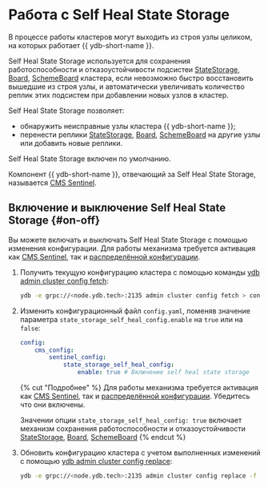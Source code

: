 # Работа с Self Heal State Storage

В процессе работы кластеров могут выходить из строя узлы целиком, на которых работает {{ ydb-short-name }}.

Self Heal State Storage используется для сохранения работоспособности и отказоустойчивости подсистеи [StateStorage](../../concepts/glossary.md#state-storage), [Board](../../concepts/glossary.md#board), [SchemeBoard](../../concepts/glossary.md#scheme-board) кластера, если невозможно быстро восстановить вышедшие из строя узлы, и автоматически увеличивать количество реплик этих подсистем при добавлении новых узлов в кластер.

Self Heal State Storage позволяет:

* обнаружить неисправные узлы кластера {{ ydb-short-name }};
* перенести реплики [StateStorage](../../concepts/glossary.md#state-storage), [Board](../../concepts/glossary.md#board), [SchemeBoard](../../concepts/glossary.md#scheme-board) на другие узлы или добавить новые реплики.

Self Heal State Storage  включен по умолчанию.

Компонент {{ ydb-short-name }}, отвечающий за Self Heal State Storage, называется [CMS Sentinel](../../concepts/glossary.md#cms).

## Включение и выключение Self Heal State Storage {#on-off}

Вы можете включать и выключать Self Heal State Storage с помощью изменения конфигурации.
Для работы механизма требуется активация как [CMS Sentinel](../../concepts/glossary.md#cms), так и [распределённой конфигурации](../../concepts/glossary.md#distributed-configuration).

1. Получить текущую конфигурацию кластера с помощью команды [ydb admin cluster config fetch](../../reference/ydb-cli/commands/configuration/cluster/fetch.md):

    ```bash
    ydb -e grpc://<node.ydb.tech>:2135 admin cluster config fetch > config.yaml
    ```

2. Изменить конфигурационный файл `config.yaml`, поменяв значение параметра `state_storage_self_heal_config.enable` на `true` или на `false`:

    ```yaml
    config:
        cms_config:
            sentinel_config:
                state_storage_self_heal_config:
                    enable: true # Включение self heal state storage
    ```

    {% cut "Подробнее" %}
    Для работы механизма требуется активация как [CMS Sentinel](../../concepts/glossary.md#cms), так и [распределённой конфигурации](../../concepts/glossary.md#distributed-configuration). Убедитесь что они включены.

    Значении опции `state_storage_self_heal_config: true` включает механизм сохранения работоспособности и отказоустойчивости [StateStorage](../../concepts/glossary.md#state-storage), [Board](../../concepts/glossary.md#board), [SchemeBoard](../../concepts/glossary.md#scheme-board)
    {% endcut %}

3. Обновить конфигурацию кластера с учетом выполненных изменений с помощью [ydb admin cluster config replace](../../reference/ydb-cli/commands/configuration/cluster/replace.md):

    ```bash
    ydb -e grpc://<node.ydb.tech>:2135 admin cluster config replace -f config.yaml
    ```
